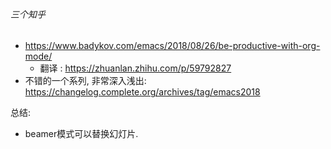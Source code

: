 ###### 三个知乎

- https://www.badykov.com/emacs/2018/08/26/be-productive-with-org-mode/
  - 翻译 : https://zhuanlan.zhihu.com/p/59792827
- 不错的一个系列, 非常深入浅出: https://changelog.complete.org/archives/tag/emacs2018





总结: 

- beamer模式可以替换幻灯片. 